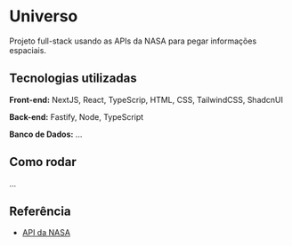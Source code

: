 # Universo

 Projeto full-stack usando as APIs da NASA para pegar informações espaciais.

## Tecnologias utilizadas

**Front-end:** NextJS, React, TypeScrip, HTML, CSS, TailwindCSS, ShadcnUI

**Back-end:** Fastify, Node, TypeScript

**Banco de Dados:** ...

## Como rodar

...

## Referência

 - [API da NASA](https://api.nasa.gov/)
